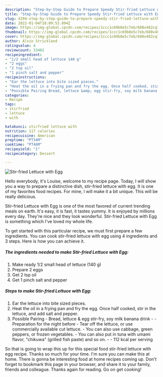```yaml
---
description: "Step-by-Step Guide to Prepare Speedy Stir-fried Lettuce with Egg"
title: "Step-by-Step Guide to Prepare Speedy Stir-fried Lettuce with Egg"
slug: 4294-step-by-step-guide-to-prepare-speedy-stir-fried-lettuce-with-egg
date: 2022-01-04T18:09:53.894Z
image: https://img-global.cpcdn.com/recipes/1ccc1c69b8e5c7eb/680x482cq70/stir-fried-lettuce-with-egg-recipe-main-photo.jpg
thumbnail: https://img-global.cpcdn.com/recipes/1ccc1c69b8e5c7eb/680x482cq70/stir-fried-lettuce-with-egg-recipe-main-photo.jpg
cover: https://img-global.cpcdn.com/recipes/1ccc1c69b8e5c7eb/680x482cq70/stir-fried-lettuce-with-egg-recipe-main-photo.jpg
author: Alvin Strickland
ratingvalue: 4
reviewcount: 33402
recipeingredient:
- "1/2 small head of lettuce 140 g"
- "2 eggs"
- "2 tsp oil"
- "1 pinch salt and pepper"
recipeinstructions:
- "Ear the lettuce into bite sized pieces."
- "Heat the oil in a frying pan and fry the egg. Once half cooked, stir in the lettuce, and add salt and pepper."
- "Possible Pairing Bread, lettuce &amp; egg stir-fry, soy milk banana drink  Preparation for the night before Tear off the lettuce, or use commercially available cut lettuce. You can also use cabbage, green peppers, or frozen vegetables. You can also put in tuna with umami flavor, &#34;chikuwa&#34; (grilled fish paste) and so on.  112 kcal per serving"
categories:
- Recipe
tags:
- stirfried
- lettuce
- with

katakunci: stirfried lettuce with 
nutrition: 117 calories
recipecuisine: American
preptime: "PT34M"
cooktime: "PT46M"
recipeyield: "1"
recipecategory: Dessert

---
```



![Stir-fried Lettuce with Egg](https://img-global.cpcdn.com/recipes/1ccc1c69b8e5c7eb/680x482cq70/stir-fried-lettuce-with-egg-recipe-main-photo.jpg)

Hello everybody, it's Louise, welcome to my recipe page. Today, I will show you a way to prepare a distinctive dish, stir-fried lettuce with egg. It is one of my favorites food recipes. For mine, I will make it a bit unique. This will be really delicious.



Stir-fried Lettuce with Egg is one of the most favored of current trending meals on earth. It's easy, it is fast, it tastes yummy. It is enjoyed by millions every day. They're nice and they look wonderful. Stir-fried Lettuce with Egg is something which I've loved my whole life.


To get started with this particular recipe, we must first prepare a few ingredients. You can cook stir-fried lettuce with egg using 4 ingredients and 3 steps. Here is how you can achieve it.

<!--inarticleads1-->

##### The ingredients needed to make Stir-fried Lettuce with Egg:

1. Make ready 1/2 small head of lettuce (140 g)
1. Prepare 2 eggs
1. Get 2 tsp oil
1. Get 1 pinch salt and pepper




<!--inarticleads2-->

##### Steps to make Stir-fried Lettuce with Egg:

1. Ear the lettuce into bite sized pieces.
1. Heat the oil in a frying pan and fry the egg. Once half cooked, stir in the lettuce, and add salt and pepper.
1. Possible Pairing - Bread, lettuce &amp; egg stir-fry, soy milk banana drink -  - Preparation for the night before - Tear off the lettuce, or use commercially available cut lettuce. - You can also use cabbage, green peppers, or frozen vegetables. - You can also put in tuna with umami flavor, &#34;chikuwa&#34; (grilled fish paste) and so on. -  - 112 kcal per serving




So that is going to wrap this up for this special food stir-fried lettuce with egg recipe. Thanks so much for your time. I'm sure you can make this at home. There is gonna be interesting food at home recipes coming up. Don't forget to bookmark this page in your browser, and share it to your family, friends and colleague. Thanks again for reading. Go on get cooking!

